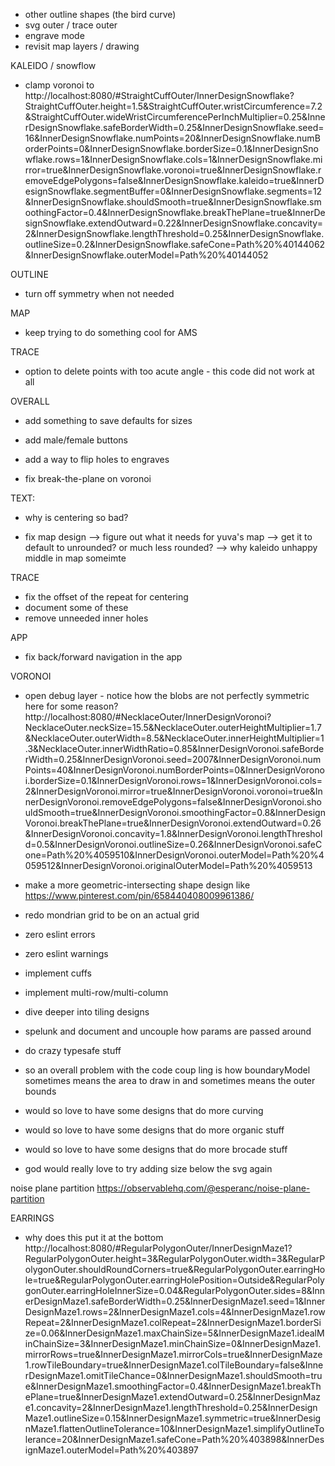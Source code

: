 - other outline shapes (the bird curve)
- svg outer / trace outer
- engrave mode
- revisit map layers / drawing


KALEIDO / snowflow
- clamp voronoi to http://localhost:8080/#StraightCuffOuter/InnerDesignSnowflake?StraightCuffOuter.height=1.5&StraightCuffOuter.wristCircumference=7.2&StraightCuffOuter.wideWristCircumferencePerInchMultiplier=0.25&InnerDesignSnowflake.safeBorderWidth=0.25&InnerDesignSnowflake.seed=16&InnerDesignSnowflake.numPoints=20&InnerDesignSnowflake.numBorderPoints=0&InnerDesignSnowflake.borderSize=0.1&InnerDesignSnowflake.rows=1&InnerDesignSnowflake.cols=1&InnerDesignSnowflake.mirror=true&InnerDesignSnowflake.voronoi=true&InnerDesignSnowflake.removeEdgePolygons=false&InnerDesignSnowflake.kaleido=true&InnerDesignSnowflake.segmentBuffer=0&InnerDesignSnowflake.segments=12&InnerDesignSnowflake.shouldSmooth=true&InnerDesignSnowflake.smoothingFactor=0.4&InnerDesignSnowflake.breakThePlane=true&InnerDesignSnowflake.extendOutward=0.22&InnerDesignSnowflake.concavity=2&InnerDesignSnowflake.lengthThreshold=0.25&InnerDesignSnowflake.outlineSize=0.2&InnerDesignSnowflake.safeCone=Path%20%40144062&InnerDesignSnowflake.outerModel=Path%20%40144052

OUTLINE
- turn off symmetry when not needed

MAP
- keep trying to do something cool for AMS

TRACE
- option to delete points with too acute angle - this code did not work at all

OVERALL
- add something to save defaults for sizes
- add male/female buttons

- add a way to flip holes to engraves

- fix break-the-plane on voronoi

TEXT:
- why is centering so bad?

- fix map design
--> figure out what it needs for yuva's map
--> get it to default to unrounded? or much less rounded?
--> why kaleido unhappy middle in map someimte

TRACE
- fix the offset of the repeat for centering
- document some of these
- remove unneeded inner holes


APP
- fix back/forward navigation in the app

VORONOI
- open debug layer - notice how the blobs are not perfectly symmetric here for some reason? http://localhost:8080/#NecklaceOuter/InnerDesignVoronoi?NecklaceOuter.neckSize=15.5&NecklaceOuter.outerHeightMultiplier=1.7&NecklaceOuter.outerWidth=8.5&NecklaceOuter.innerHeightMultiplier=1.3&NecklaceOuter.innerWidthRatio=0.85&InnerDesignVoronoi.safeBorderWidth=0.25&InnerDesignVoronoi.seed=2007&InnerDesignVoronoi.numPoints=40&InnerDesignVoronoi.numBorderPoints=0&InnerDesignVoronoi.borderSize=0.1&InnerDesignVoronoi.rows=1&InnerDesignVoronoi.cols=2&InnerDesignVoronoi.mirror=true&InnerDesignVoronoi.voronoi=true&InnerDesignVoronoi.removeEdgePolygons=false&InnerDesignVoronoi.shouldSmooth=true&InnerDesignVoronoi.smoothingFactor=0.8&InnerDesignVoronoi.breakThePlane=true&InnerDesignVoronoi.extendOutward=0.26&InnerDesignVoronoi.concavity=1.8&InnerDesignVoronoi.lengthThreshold=0.5&InnerDesignVoronoi.outlineSize=0.26&InnerDesignVoronoi.safeCone=Path%20%4059510&InnerDesignVoronoi.outerModel=Path%20%4059512&InnerDesignVoronoi.originalOuterModel=Path%20%4059513

- make a more geometric-intersecting shape design like https://www.pinterest.com/pin/658440408009961386/


- redo mondrian grid to be on an actual grid

- zero eslint errors
- zero eslint warnings

- implement cuffs
- implement multi-row/multi-column
- dive deeper into tiling designs

- spelunk and document and uncouple how params are passed around

- do crazy typesafe stuff

- so an overall problem with the code coup ling is how boundaryModel sometimes means the area to draw in and sometimes means the outer bounds

- would so love to have some designs that do more curving
- would so love to have some designs that do more organic stuff
- would so love to have some designs that do more brocade stuff


- god would really love to try adding size below the svg again

noise plane partition https://observablehq.com/@esperanc/noise-plane-partition


EARRINGS
- why does this put it at the bottom http://localhost:8080/#RegularPolygonOuter/InnerDesignMaze1?RegularPolygonOuter.height=3&RegularPolygonOuter.width=3&RegularPolygonOuter.shouldRoundCorners=true&RegularPolygonOuter.earringHole=true&RegularPolygonOuter.earringHolePosition=Outside&RegularPolygonOuter.earringHoleInnerSize=0.04&RegularPolygonOuter.sides=8&InnerDesignMaze1.safeBorderWidth=0.25&InnerDesignMaze1.seed=1&InnerDesignMaze1.rows=2&InnerDesignMaze1.cols=4&InnerDesignMaze1.rowRepeat=2&InnerDesignMaze1.colRepeat=2&InnerDesignMaze1.borderSize=0.06&InnerDesignMaze1.maxChainSize=5&InnerDesignMaze1.idealMinChainSize=3&InnerDesignMaze1.minChainSize=0&InnerDesignMaze1.mirrorRows=true&InnerDesignMaze1.mirrorCols=true&InnerDesignMaze1.rowTileBoundary=true&InnerDesignMaze1.colTileBoundary=false&InnerDesignMaze1.omitTileChance=0&InnerDesignMaze1.shouldSmooth=true&InnerDesignMaze1.smoothingFactor=0.4&InnerDesignMaze1.breakThePlane=true&InnerDesignMaze1.extendOutward=0.25&InnerDesignMaze1.concavity=2&InnerDesignMaze1.lengthThreshold=0.25&InnerDesignMaze1.outlineSize=0.15&InnerDesignMaze1.symmetric=true&InnerDesignMaze1.flattenOutlineTolerance=10&InnerDesignMaze1.simplifyOutlineTolerance=20&InnerDesignMaze1.safeCone=Path%20%403898&InnerDesignMaze1.outerModel=Path%20%403897